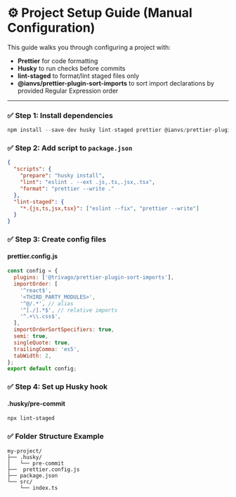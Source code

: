 # ⚙️ Project Setup Guide (Manual Configuration)

This guide walks you through configuring a project with:

- **Prettier** for code formatting
- **Husky** to run checks before commits
- **lint-staged** to format/lint staged files only
- **@ianvs/prettier-plugin-sort-imports** to sort import declarations by provided Regular Expression order

---


### ✅ Step 1: Install dependencies

```javascript
npm install --save-dev husky lint-staged prettier @ianvs/prettier-plugin-sort-imports
```

### ✅ Step 2: Add script to `package.json`

```json
{
  "scripts": {
    "prepare": "husky install",
    "lint": "eslint . --ext .js,.ts,.jsx,.tsx",
    "format": "prettier --write ."
  },
  "lint-staged": {
    "*.{js,ts,jsx,tsx}": ["eslint --fix", "prettier --write"]
  }
}
```

### ✅ Step 3: Create config files

#### prettier.config.js

```javascript
const config = {
  plugins: ['@trivago/prettier-plugin-sort-imports'],
  importOrder: [
    '^react$',
    '<THIRD_PARTY_MODULES>',
    '^@/.*', // alias
    '^[./].*$', // relative imports
    '^.+\\.css$',
  ],
  importOrderSortSpecifiers: true,
  semi: true,
  singleQuote: true,
  trailingComma: 'es5',
  tabWidth: 2,
};
export default config;
```

### ✅ Step 4: Set up Husky hook
#### .husky/pre-commit
```bash
npx lint-staged
```

### ✅ Folder Structure Example

```pgsql
my-project/
├── .husky/
│   └── pre-commit
├──  prettier.config.js
├── package.json
└── src/
    └── index.ts
```
